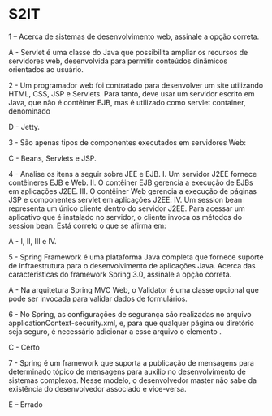 # S2IT

1 – Acerca de sistemas de desenvolvimento web, assinale a opção correta.

A - Servlet é uma classe do Java que possibilita ampliar os recursos de servidores web, desenvolvida para permitir conteúdos dinâmicos orientados ao usuário.

2 - Um programador web foi contratado para desenvolver um site utilizando HTML, CSS, JSP e Servlets. Para tanto, deve usar um servidor escrito em Java, que não é contêiner EJB, mas é utilizado como servlet container, denominado

D - Jetty.

3 - São apenas tipos de componentes executados em servidores Web:

C - Beans, Servlets e JSP.

4 - Analise os itens a seguir sobre JEE e EJB. I. Um servidor J2EE fornece contêineres EJB e Web. II. O contêiner EJB gerencia a execução de EJBs em aplicações J2EE. III. O contêiner Web gerencia a execução de páginas JSP e componentes servlet em aplicações J2EE. IV. Um session bean representa um único cliente dentro do servidor J2EE. Para acessar um aplicativo que é instalado no servidor, o cliente invoca os métodos do session bean. Está correto o que se afirma em:

A - I, II, III e IV.

5 - Spring Framework é uma plataforma Java completa que fornece suporte de infraestrutura para o desenvolvimento de aplicações Java. Acerca das características do framework Spring 3.0, assinale a opção correta.

A - Na arquitetura Spring MVC Web, o Validator é uma classe opcional que pode ser invocada para validar dados de formulários.

6 - No Spring, as configurações de segurança são realizadas no arquivo applicationContext-security.xml, e, para que qualquer página ou diretório seja seguro, é necessário adicionar a esse arquivo o elemento .

C - Certo

7 - Spring é um framework que suporta a publicação de mensagens para determinado tópico de mensagens para auxílio no desenvolvimento de sistemas complexos. Nesse modelo, o desenvolvedor master não sabe da existência do desenvolvedor associado e vice-versa.

E – Errado
